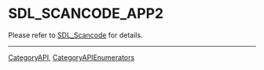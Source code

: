 # SDL_SCANCODE_APP2

Please refer to [SDL_Scancode](SDL_Scancode) for details.

----
[CategoryAPI](CategoryAPI), [CategoryAPIEnumerators](CategoryAPIEnumerators)

